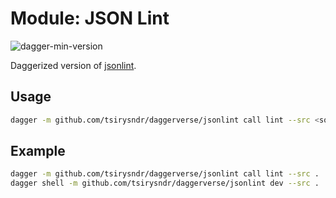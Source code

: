# Module: JSON Lint

![dagger-min-version](https://img.shields.io/badge/dagger%20version-v0.9.3-yellow)

Daggerized version of [jsonlint](https://github.com/zaach/jsonlint).

## Usage

```sh
dagger -m github.com/tsirysndr/daggerverse/jsonlint call lint --src <source>
```

## Example

```sh
dagger -m github.com/tsirysndr/daggerverse/jsonlint call lint --src . 
dagger shell -m github.com/tsirysndr/daggerverse/jsonlint dev --src .
```
